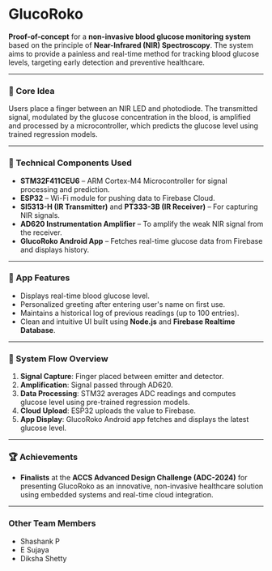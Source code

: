 # **GlucoRoko**

**Proof-of-concept** for a **non-invasive blood glucose monitoring system** based on the principle of **Near-Infrared (NIR) Spectroscopy**. The system aims to provide a painless and real-time method for tracking blood glucose levels, targeting early detection and preventive healthcare.

---

### 🧪 Core Idea  
Users place a finger between an NIR LED and photodiode. The transmitted signal, modulated by the glucose concentration in the blood, is amplified and processed by a microcontroller, which predicts the glucose level using trained regression models.

---

### 🔧 Technical Components Used
- **STM32F411CEU6** – ARM Cortex-M4 Microcontroller for signal processing and prediction.  
- **ESP32** – Wi-Fi module for pushing data to Firebase Cloud.  
- **SI5313-H (IR Transmitter)** and **PT333-3B (IR Receiver)** – For capturing NIR signals.  
- **AD620 Instrumentation Amplifier** – To amplify the weak NIR signal from the receiver.  
- **GlucoRoko Android App** – Fetches real-time glucose data from Firebase and displays history.

---

### 📱 App Features
- Displays real-time blood glucose level.  
- Personalized greeting after entering user's name on first use.  
- Maintains a historical log of previous readings (up to 100 entries).  
- Clean and intuitive UI built using **Node.js** and **Firebase Realtime Database**.

---

### 📡 System Flow Overview
1. **Signal Capture**: Finger placed between emitter and detector.  
2. **Amplification**: Signal passed through AD620.  
3. **Data Processing**: STM32 averages ADC readings and computes glucose level using pre-trained regression models.  
4. **Cloud Upload**: ESP32 uploads the value to Firebase.  
5. **App Display**: GlucoRoko Android app fetches and displays the latest glucose level.

---

### 🏆 Achievements
- **Finalists** at the **ACCS Advanced Design Challenge (ADC-2024)** for presenting GlucoRoko as an innovative, non-invasive healthcare solution using embedded systems and real-time cloud integration.

---

### Other Team Members
- Shashank P
- E Sujaya
- Diksha Shetty
